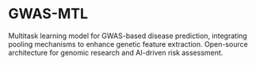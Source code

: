 # GWAS-MTL
Multitask learning model for GWAS-based disease prediction, integrating pooling mechanisms to enhance genetic feature extraction. Open-source architecture for genomic research and AI-driven risk assessment.
